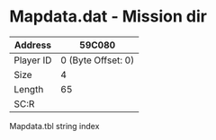 #  Mapdata.dat - Mission dir
Address   | 59C080
----------|-------------
Player ID | 0 (Byte Offset: 0)
Size 	  | 4
Length 	  | 65
SC:R      | 

Mapdata.tbl string index
